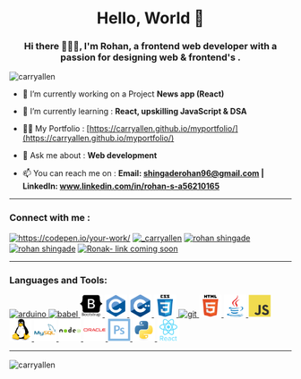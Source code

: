 <html>
<h1 align="center">Hello, World 👋</h1>
<h3 align="center">Hi there 🙋🏼‍♂️, I'm Rohan, a frontend web developer with a passion for designing web & frontend's .</h3>


<p align="left"> <img src="https://komarev.com/ghpvc/?username=carryallen&label=Profile%20views&color=0e75b6&style=flat" alt="carryallen" /> </p>


- 🔭 I’m currently working on a Project **News app (React)**

- 🌱 I’m currently learning : **React, upskilling JavaScript & DSA**

- 👨‍💻 My Portfolio : [https://carryallen.github.io/myportfolio/](https://carryallen.github.io/myportfolio/)

- 💬 Ask me about : **Web development**

- 📫 You can reach me on : **Email: shingaderohan96@gmail.com | LinkedIn: www.linkedin.com/in/rohan-s-a56210165**

<hr>

<h3 align="left">Connect with me :</h3>
<p align="left">
<a href="https://www.instagram.com/ig_rohaaannn/" target="blank"><img align="center" src="https://www.svgrepo.com/show/303154/instagram-2016-logo.svg" alt="https://codepen.io/your-work/" height="30" width="40" /></a>
<a href="https://twitter.com/_carryallen" target="blank"><img align="center" src="https://raw.githubusercontent.com/rahuldkjain/github-profile-readme-generator/master/src/images/icons/Social/twitter.svg" alt="_carryallen" height="30" width="40" /></a>
<a href="https://linkedin.com/in/rohan shingade" target="blank"><img align="center" src="https://raw.githubusercontent.com/rahuldkjain/github-profile-readme-generator/master/src/images/icons/Social/linked-in-alt.svg" alt="rohan shingade" height="30" width="40" /></a>
<a href="https://dev.to/carryallen" target="blank"><img align="center" src="https://www.svgrepo.com/show/349334/dev-to.svg" alt="rohan shingade" height="30" width="40" /></a>
<a href="https://discord.com/" target="blank"><img align="center" src="https://www.svgrepo.com/show/353655/discord-icon.svg" alt="Ronak- link coming soon" height="30" width="40" /></a>
</p>
  
<hr>

<h3 align="left">Languages and Tools:</h3>
<p align="left"> <a href="https://www.arduino.cc/" target="_blank" rel="noreferrer"> <img src="https://cdn.worldvectorlogo.com/logos/arduino-1.svg" alt="arduino" width="40" height="40"/> </a> <a href="https://babeljs.io/" target="_blank" rel="noreferrer"> <img src="https://www.vectorlogo.zone/logos/babeljs/babeljs-icon.svg" alt="babel" width="40" height="40"/> </a> <a href="https://getbootstrap.com" target="_blank" rel="noreferrer"> <img src="https://raw.githubusercontent.com/devicons/devicon/master/icons/bootstrap/bootstrap-plain-wordmark.svg" alt="bootstrap" width="40" height="40"/> </a> <a href="https://www.cprogramming.com/" target="_blank" rel="noreferrer"> <img src="https://raw.githubusercontent.com/devicons/devicon/master/icons/c/c-original.svg" alt="c" width="40" height="40"/> </a> <a href="https://www.w3schools.com/cpp/" target="_blank" rel="noreferrer"> <img src="https://raw.githubusercontent.com/devicons/devicon/master/icons/cplusplus/cplusplus-original.svg" alt="cplusplus" width="40" height="40"/> </a> <a href="https://www.w3schools.com/css/" target="_blank" rel="noreferrer"> <img src="https://raw.githubusercontent.com/devicons/devicon/master/icons/css3/css3-original-wordmark.svg" alt="css3" width="40" height="40"/> </a> <a href="https://git-scm.com/" target="_blank" rel="noreferrer"> <img src="https://www.vectorlogo.zone/logos/git-scm/git-scm-icon.svg" alt="git" width="40" height="40"/> </a> <a href="https://www.w3.org/html/" target="_blank" rel="noreferrer"> <img src="https://raw.githubusercontent.com/devicons/devicon/master/icons/html5/html5-original-wordmark.svg" alt="html5" width="40" height="40"/> </a> <a href="https://www.java.com" target="_blank" rel="noreferrer"> <img src="https://raw.githubusercontent.com/devicons/devicon/master/icons/java/java-original.svg" alt="java" width="40" height="40"/> </a> <a href="https://developer.mozilla.org/en-US/docs/Web/JavaScript" target="_blank" rel="noreferrer"> <img src="https://raw.githubusercontent.com/devicons/devicon/master/icons/javascript/javascript-original.svg" alt="javascript" width="40" height="40"/> </a> <a href="https://www.linux.org/" target="_blank" rel="noreferrer"> <img src="https://raw.githubusercontent.com/devicons/devicon/master/icons/linux/linux-original.svg" alt="linux" width="40" height="40"/> </a> <a href="https://www.mysql.com/" target="_blank" rel="noreferrer"> <img src="https://raw.githubusercontent.com/devicons/devicon/master/icons/mysql/mysql-original-wordmark.svg" alt="mysql" width="40" height="40"/> </a> <a href="https://nodejs.org" target="_blank" rel="noreferrer"> <img src="https://raw.githubusercontent.com/devicons/devicon/master/icons/nodejs/nodejs-original-wordmark.svg" alt="nodejs" width="40" height="40"/> </a> <a href="https://www.oracle.com/" target="_blank" rel="noreferrer"> <img src="https://raw.githubusercontent.com/devicons/devicon/master/icons/oracle/oracle-original.svg" alt="oracle" width="40" height="40"/> </a> <a href="https://www.photoshop.com/en" target="_blank" rel="noreferrer"> <img src="https://raw.githubusercontent.com/devicons/devicon/master/icons/photoshop/photoshop-line.svg" alt="photoshop" width="40" height="40"/> </a> <a href="https://www.python.org" target="_blank" rel="noreferrer"> <img src="https://raw.githubusercontent.com/devicons/devicon/master/icons/python/python-original.svg" alt="python" width="40" height="40"/> </a> <a href="https://reactjs.org/" target="_blank" rel="noreferrer"> <img src="https://raw.githubusercontent.com/devicons/devicon/master/icons/react/react-original-wordmark.svg" alt="react" width="40" height="40"/> </a> </p>

<hr>

<p><img align="center" src="https://github-readme-streak-stats.herokuapp.com/?user=carryallen&" alt="carryallen" /></p>
</html>
